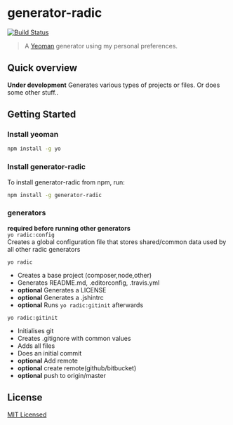 generator-radic
===============
[![Build Status](https://secure.travis-ci.org/RobinRadic/generator-radic.svg?branch=master)](https://travis-ci.org/RobinRadic/generator-radic)

> A [Yeoman](http://yeoman.io) generator using my personal preferences.

## Quick overview
**Under development**
Generates various types of projects or files. Or does some other stuff..

## Getting Started

### Install yeoman

```bash
npm install -g yo
```

### Install generator-radic

To install generator-radic from npm, run:

```bash
npm install -g generator-radic
```

### generators
**required before running other generators**  
`yo radic:config`  
Creates a global configuration file that stores shared/common data used by all other radic generators  
  
  
  
`yo radic`
- Creates a base project (composer,node,other)
- Generates README.md, .editorconfig, .travis.yml
- **optional** Generates a LICENSE
- **optional** Generates a .jshintrc
- **optional** Runs `yo radic:gitinit` afterwards

`yo radic:gitinit`
- Initialises git
- Creates .gitignore with common values
- Adds all files
- Does an initial commit
- **optional** Add remote
- **optional** create remote(github/bitbucket)
- **optional** push to origin/master

## License

[MIT Licensed](http://radic.mit-license.org)
